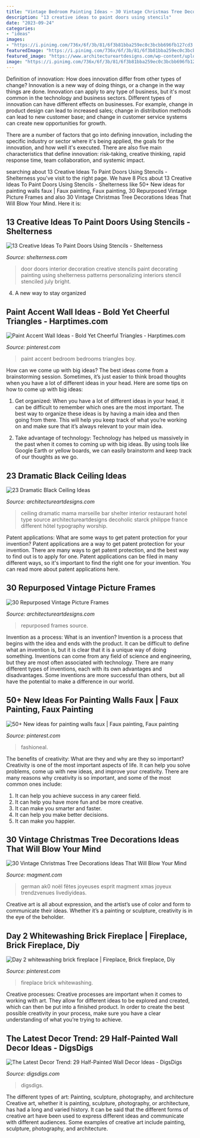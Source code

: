 ```yaml
---
title: "Vintage Bedroom Painting Ideas ~ 30 Vintage Christmas Tree Decorations Ideas That Will Blow Your Mind"
description: "13 creative ideas to paint doors using stencils"
date: "2023-09-24"
categories:
- "ideas"
images:
- "https://i.pinimg.com/736x/6f/3b/81/6f3b81bba259ec0c3bcbb696fb127cd3.jpg"
featuredImage: "https://i.pinimg.com/736x/6f/3b/81/6f3b81bba259ec0c3bcbb696fb127cd3.jpg"
featured_image: "https://www.architectureartdesigns.com/wp-content/uploads/2013/11/2117.jpg"
image: "https://i.pinimg.com/736x/6f/3b/81/6f3b81bba259ec0c3bcbb696fb127cd3.jpg"
---
```



Definition of innovation: How does innovation differ from other types of change?
Innovation is a new way of doing things, or a change in the way things are done. Innovation can apply to any type of business, but it's most common in the technology and business sectors.
Different types of innovation can have different effects on businesses. For example, change in product design can lead to increased sales; change in distribution methods can lead to new customer base; and change in customer service systems can create new opportunities for growth.

There are a number of factors that go into defining innovation, including the specific industry or sector where it's being applied, the goals for the innovation, and how well it's executed. There are also five main characteristics that define innovation: risk-taking, creative thinking, rapid response time, team collaboration, and systemic impact.

	

		
searching about 13 Creative Ideas To Paint Doors Using Stencils - Shelterness you've visit to the right page. We have 8 Pics about 13 Creative Ideas To Paint Doors Using Stencils - Shelterness like 50+ New ideas for painting walls faux | Faux painting, Faux painting, 30 Repurposed Vintage Picture Frames and also 30 Vintage Christmas Tree Decorations Ideas That Will Blow Your Mind. Here it is:
		
    
## 13 Creative Ideas To Paint Doors Using Stencils - Shelterness

<img loading=lazy src="http://i.shelterness.com/decorating-doors-with-stencils-6.jpg" onerror="this.onerror=null;this.src='https://tse2.mm.bing.net/th?id=OIP.drVYAIkvCbb0LWTvdXAUdQAAAA&amp;pid=15.1';" alt="13 Creative Ideas To Paint Doors Using Stencils - Shelterness">

_Source: shelterness.com_

>door doors interior decoration creative stencils paint decorating painting using shelterness patterns personalizing interiors stencil stenciled july bright. 

	

4. A new way to stay organized

    
## Paint Accent Wall Ideas - Bold Yet Cheerful Triangles - Harptimes.com

<img loading=lazy src="https://i.pinimg.com/736x/6f/3b/81/6f3b81bba259ec0c3bcbb696fb127cd3.jpg" onerror="this.onerror=null;this.src='https://tse2.mm.bing.net/th?id=OIP.sq0D7I_FeqhOKLr5pe38EgHaJ3&amp;pid=15.1';" alt="Paint Accent Wall Ideas - Bold Yet Cheerful Triangles - Harptimes.com">

_Source: pinterest.com_

>paint accent bedroom bedrooms triangles boy. 

	

How can we come up with big ideas?
The best ideas come from a brainstorming session. Sometimes, it’s just easier to think broad thoughts when you have a lot of different ideas in your head. Here are some tips on how to come up with big ideas:
1. Get organized: When you have a lot of different ideas in your head, it can be difficult to remember which ones are the most important. The best way to organize these ideas is by having a main idea and then going from there. This will help you keep track of what you’re working on and make sure that it’s always relevant to your main idea.

2. Take advantage of technology: Technology has helped us massively in the past when it comes to coming up with big ideas. By using tools like Google Earth or yellow boards, we can easily brainstorm and keep track of our thoughts as we go.

    
## 23 Dramatic Black Ceiling Ideas

<img loading=lazy src="https://www.architectureartdesigns.com/wp-content/uploads/2013/11/2117.jpg" onerror="this.onerror=null;this.src='https://tse2.mm.bing.net/th?id=OIP.TBcuRHfllwe0n2_KX7UF2gAAAA&amp;pid=15.1';" alt="23 Dramatic Black Ceiling Ideas">

_Source: architectureartdesigns.com_

>ceiling dramatic mama marseille bar shelter interior restaurant hotel type source architectureartdesigns decoholic starck philippe france different hôtel typography worship. 

	

Patent applications: What are some ways to get patent protection for your invention?
Patent applications are a way to get patent protection for your invention. There are many ways to get patent protection, and the best way to find out is to apply for one. Patent applications can be filed in many different ways, so it's important to find the right one for your invention. You can read more about patent applications here.

    
## 30 Repurposed Vintage Picture Frames

<img loading=lazy src="https://www.architectureartdesigns.com/wp-content/uploads/2013/08/198-630x839.jpg" onerror="this.onerror=null;this.src='https://tse2.mm.bing.net/th?id=OIP.haKWzgfeRJWi7WVn-PgOzgDhEs&amp;pid=15.1';" alt="30 Repurposed Vintage Picture Frames">

_Source: architectureartdesigns.com_

>repurposed frames source. 

	

Invention as a process: What is an invention?
Invention is a process that begins with the idea and ends with the product. It can be difficult to define what an invention is, but it is clear that it is a unique way of doing something. Inventions can come from any field of science and engineering, but they are most often associated with technology. There are many different types of inventions, each with its own advantages and disadvantages. Some inventions are more successful than others, but all have the potential to make a difference in our world.

    
## 50+ New Ideas For Painting Walls Faux | Faux Painting, Faux Painting

<img loading=lazy src="https://i.pinimg.com/736x/ce/69/37/ce69373919817e005262b6b20adab2f2.jpg" onerror="this.onerror=null;this.src='https://tse1.mm.bing.net/th?id=OIP.uycFBRdCAsxEONWLdiHTIAAAAA&amp;pid=15.1';" alt="50+ New ideas for painting walls faux | Faux painting, Faux painting">

_Source: pinterest.com_

>fashioneal. 

	

The benefits of creativity: What are they and why are they so important?
Creativity is one of the most important aspects of life. It can help you solve problems, come up with new ideas, and improve your creativity. There are many reasons why creativity is so important, and some of the most common ones include: 
1) It can help you achieve success in any career field.
2) It can help you have more fun and be more creative. 
3) It can make you smarter and faster. 
4) It can help you make better decisions. 
5) It can make you happier.

    
## 30 Vintage Christmas Tree Decorations Ideas That Will Blow Your Mind

<img loading=lazy src="http://magment.com/wp-content/uploads/2016/10/Antique-Feather-Christmas-Tree.jpg" onerror="this.onerror=null;this.src='https://tse4.mm.bing.net/th?id=OIP.OQezTKtAM66Z7zPGjHDxpwHaLI&amp;pid=15.1';" alt="30 Vintage Christmas Tree Decorations Ideas That Will Blow Your Mind">

_Source: magment.com_

>german ak0 noël fêtes joyeuses esprit magment xmas joyeux trendzvenues livediyideas. 

	

Creative art is all about expression, and the artist’s use of color and form to communicate their ideas. Whether it’s a painting or sculpture, creativity is in the eye of the beholder.

    
## Day 2 Whitewashing Brick Fireplace | Fireplace, Brick Fireplace, Diy

<img loading=lazy src="https://i.pinimg.com/736x/90/58/77/90587710dd2978f031a979f5d89afcd5--diy-fireplace-brick-fireplaces.jpg" onerror="this.onerror=null;this.src='https://tse1.mm.bing.net/th?id=OIP.kfMU4SevOO6WEvfTPHosTgDhEs&amp;pid=15.1';" alt="Day 2 whitewashing brick fireplace | Fireplace, Brick fireplace, Diy">

_Source: pinterest.com_

>fireplace brick whitewashing. 

	

Creative processes:
Creative processes are important when it comes to working with art. They allow for different ideas to be explored and created, which can then be put into a finished product. In order to create the best possible creativity in your process, make sure you have a clear understanding of what you’re trying to achieve.

    
## The Latest Decor Trend: 29 Half-Painted Wall Decor Ideas - DigsDigs

<img loading=lazy src="https://www.digsdigs.com/photos/half-painted-wall-decor-ideas-10.jpg" onerror="this.onerror=null;this.src='https://tse4.mm.bing.net/th?id=OIP.mr83MT9RSPbpt79A9Lnl9wHaLH&amp;pid=15.1';" alt="The Latest Decor Trend: 29 Half-Painted Wall Decor Ideas - DigsDigs">

_Source: digsdigs.com_

>digsdigs. 

	

The different types of art: Painting, sculpture, photography, and architecture
Creative art, whether it is painting, sculpture, photography, or architecture, has had a long and varied history. It can be said that the different forms of creative art have been used to express different ideas and communicate with different audiences. Some examples of creative art include painting, sculpture, photography, and architecture.

